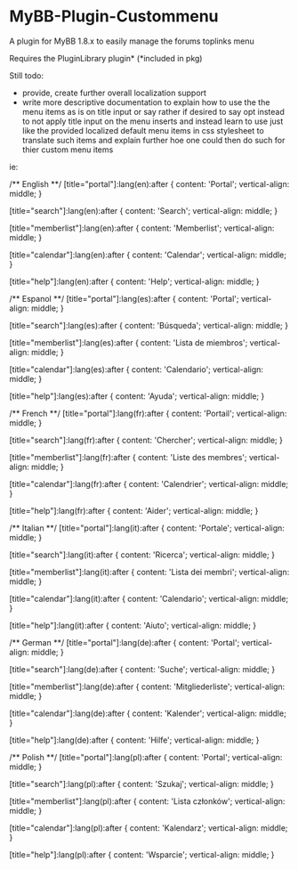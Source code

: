 # MyBB-Plugin-Custommenu

A plugin for MyBB 1.8.x to easily manage the forums toplinks menu

Requires the PluginLibrary plugin* (*included in pkg)


Still todo:

- provide, create further overall localization support
- write more descriptive documentation to explain how to use the the menu items as is on title input or say rather if desired to say opt instead to not apply title input on the menu inserts and instead learn to use just like the provided localized default menu items in css stylesheet to translate such items and explain further hoe one could then do such for thier custom menu items

ie:

/** English **/
[title="portal"]:lang(en):after {
	content: 'Portal';
	vertical-align: middle;
}

[title="search"]:lang(en):after {
	content: 'Search';
	vertical-align: middle;
}

[title="memberlist"]:lang(en):after {
	content: 'Memberlist';
	vertical-align: middle;
}

[title="calendar"]:lang(en):after {
	content: 'Calendar';
	vertical-align: middle;
}

[title="help"]:lang(en):after {
	content: 'Help';
	vertical-align: middle;
}

/** Espanol **/
[title="portal"]:lang(es):after {
	content: 'Portal';
	vertical-align: middle;
}

[title="search"]:lang(es):after {
	content: 'Búsqueda';
	vertical-align: middle;
}

[title="memberlist"]:lang(es):after {
	content: 'Lista de miembros';
	vertical-align: middle;
}

[title="calendar"]:lang(es):after {
	content: 'Calendario';
	vertical-align: middle;
}

[title="help"]:lang(es):after {
	content: 'Ayuda';
	vertical-align: middle;
}

/** French **/
[title="portal"]:lang(fr):after {
	content: 'Portail';
	vertical-align: middle;
}

[title="search"]:lang(fr):after {
	content: 'Chercher';
	vertical-align: middle;
}

[title="memberlist"]:lang(fr):after {
	content: 'Liste des membres';
	vertical-align: middle;
}

[title="calendar"]:lang(fr):after {
	content: 'Calendrier';
	vertical-align: middle;
}

[title="help"]:lang(fr):after {
	content: 'Aider';
	vertical-align: middle;
}

/** Italian **/
[title="portal"]:lang(it):after {
	content: 'Portale';
	vertical-align: middle;
}

[title="search"]:lang(it):after {
	content: 'Ricerca';
	vertical-align: middle;
}

[title="memberlist"]:lang(it):after {
	content: 'Lista dei membri';
	vertical-align: middle;
}

[title="calendar"]:lang(it):after {
	content: 'Calendario';
	vertical-align: middle;
}

[title="help"]:lang(it):after {
	content: 'Aiuto';
	vertical-align: middle;
}

/** German **/
[title="portal"]:lang(de):after {
	content: 'Portal';
	vertical-align: middle;
}

[title="search"]:lang(de):after {
	content: 'Suche';
	vertical-align: middle;
}

[title="memberlist"]:lang(de):after {
	content: 'Mitgliederliste';
	vertical-align: middle;
}

[title="calendar"]:lang(de):after {
	content: 'Kalender';
	vertical-align: middle;
}

[title="help"]:lang(de):after {
	content: 'Hilfe';
	vertical-align: middle;
}

/** Polish **/
[title="portal"]:lang(pl):after {
	content: 'Portal';
	vertical-align: middle;
}

[title="search"]:lang(pl):after {
	content: 'Szukaj';
	vertical-align: middle;
}

[title="memberlist"]:lang(pl):after {
	content: 'Lista członków';
	vertical-align: middle;
}

[title="calendar"]:lang(pl):after {
	content: 'Kalendarz';
	vertical-align: middle;
}

[title="help"]:lang(pl):after {
	content: 'Wsparcie';
	vertical-align: middle;
}
